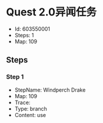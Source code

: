 # Quest 2.0异闻任务

- Id: 603550001
- Steps: 1
- Map: 109

## Steps

### Step 1
- StepName:  Windperch Drake
- Map:  109
- Trace:  
- Type:  branch
- Content:  use


